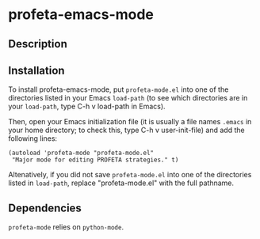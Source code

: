 profeta-emacs-mode
==================

Description
-----------


Installation
------------
To install profeta-emacs-mode, put `profeta-mode.el` into one of the directories 
listed in your Emacs `load-path` (to see which directories are in your `load-path`, 
type C-h v load-path in Emacs).

Then, open your Emacs initialization file (it is usually a file names `.emacs` in 
your home directory; to check this, type C-h v user-init-file) and add the 
following lines:

    (autoload 'profeta-mode "profeta-mode.el"
     "Major mode for editing PROFETA strategies." t)

Altenatively, if you did not save `profeta-mode.el` into one of the directories listed 
in `load-path`, replace "profeta-mode.el" with the full pathname.

Dependencies
------------
`profeta-mode` relies on `python-mode`.

